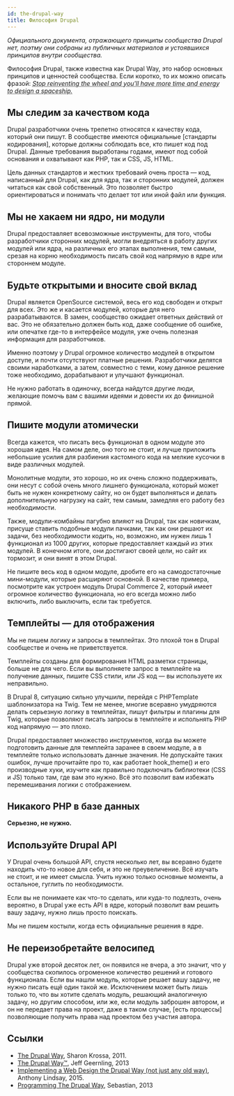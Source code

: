 ```yaml
---
id: the-drupal-way
title: Философия Drupal
---
```


_Официального документа, отражающего принципы сообщества Drupal нет, поэтму они собраны из публичных материалов и устоявшихся принципов внутри сообщества._

Философия Drupal, также известна как Drupal Way, это набор основных принципов и ценностей сообщества. Если коротко, то их можно описать фразой: _<abbr title="Прекратите переизобретать колесо, и у вас будет больше времени и сил для проектировки космического корабля.">Stop reinventing the wheel and you'll have more time and energy to design a spaceship.</abbr>_

## Мы следим за качеством кода

Drupal разработчики очень трепетно относятся к качеству кода, который они пишут. В сообществе имеются официальные [стандарты кодирования], которые должны соблюдать все, кто пишет код под Drupal. Данные требования выработаны годами, имеют под собой основания и охватывают как PHP, так и CSS, JS, HTML.

Цель данных стандартов и жестких требоваий очень проста — код, написанный для Drupal, как для ядра, так и сторонних модулей, должен читаться как свой собственный. Это позволяет быстро ориентироваться и понимать что делает тот или иной файл или функция.

## Мы не хакаем ни ядро, ни модули

Drupal предоставляет всевозможные инструменты, для того, чтобы разработчики сторонних модулей, могли внедряться в работу других модулей или ядра, на различных его этапах выполнения, тем самым, срезая на корню необходимость писать свой код напрямую в ядре или стороннем модуле.

## Будьте открытыми и вносите свой вклад

Drupal является OpenSource системой, весь его код свободен и открыт для всех. Это же и касается модулей, которые для него разрабатываются. В замен, сообщество ожидает ответных действий от вас. Это не обязательно должен быть код, даже сообщение об ошибке, или опечатке где-то в интерфейсе модуля, уже очень полезная информация для разработчиков.

Именно поэтому у Drupal огромное количество модулей в открытом доступе, и почти отсутствуют платные решения. Разработчики делятся своими наработками, а затем, совместно с теми, кому данное решение тоже необходимо, дорабатывают и улучшают функционал.

Не нужно работать в одиночку, всегда найдутся другие люди, желающие помочь вам с вашими идеями и довести их до финишной прямой.

## Пишите модули атомически

Всегда кажется, что писать весь функционал в одном модуле это хорошая идея. На самом деле, оно того не стоит, и лучше приложить небольшие усилия для разбиения кастомного кода на мелкие кусочки в виде различных модулей.

Монолитные модули, это хорошо, но их очень сложно поддерживать, они несут с собой очень много лишнего функционала, который может быть не нужен конкретному сайту, но он будет выполняться и делать дополнительную нагрузку на сайт, тем самым, замедляя его работу без необходимости.

Также, модули-комбайны пагубно влияют на Drupal, так как новичкам, присуще ставить подобные модули пачками, так как они решают их задачи, без необходимости кодить, но, возможно, им нужен лишь 1 функционал из 1000 других, которые предоставляет каждый из этих модулей. В конечном итоге, они достигают своей цели, но сайт их тормозит, и они винят в этом Drupal.

Не пишите весь код в одном модуле, дробите его на самодостаточные мини-модули, которые расширяют основной. В качестве примера, посмотрите как устроен модуль Drupal Commerce 2, который имеет огромное количество функционала, но его всегда можно либо включить, либо выключить, если так требуется.

## Темплейты — для отображения

Мы не пишем логику и запросы в темплейтах. Это плохой тон в Drupal сообществе и очень не приветствуется.

Темплейты созданы для формирования HTML разметки страницы, больше не для чего. Если вы выполняете запрос в темплейте на получение данных, пишите CSS стили, или JS код — вы используете их неправильно.

В Drupal 8, ситуацию сильно улучшили, перейдя с PHPTemplate шаблонизатора на Twig. Тем не менее, многие всеравно умудряются делать серьезную логику в темплейтах, пишут фильтры и плагины для Twig, которые позволяют писать запросы в темплейте и испольнять PHP код напрямую — это плохо.

Drupal предоставляет множество инструментов, когда вы можете подготовить данные для темплейта заранее в своем модуле, а в темплейте только использовать данные значения. Не допускайте таких ошибок, лучше прочитайте про то, как работает hook_theme() и его производные хуки, изучите как правильно подключать библиотеки (CSS и JS) только там, где вам это нужно. Всё это позволит вам избежать перемешивания логики с отображением.

## Никакого PHP в базе данных

**Серьезно, не нужно.**

## Используйте Drupal API

У Drupal очень большой API, спустя несколько лет, вы всеравно будете находить что-то новое для себя, и это не преувеличение. Всё изучать не стоит, и не имеет смысла. Учить нужно только основные моменты, а остальное, гуглить по необходимости.

Если вы не понимаете как что-то сделать, или куда-то подлезть, очень вероятно, в Drupal уже есть API в ядре, который позволит вам решить вашу задачу, нужно лишь просто поискать.

Мы не пишем костыли, когда есть официальные решения в ядре.

## Не переизобретайте велосипед

Drupal уже второй десяток лет, он появился не вчера, а это значит, что у сообщества скопилось огроменное количество решений и готового функционала. Если вы нашли модуль, которые решает вашу задачу, не нужно писать ещё один такой же. Исключением может быть лишь только то, что вы хотите сделать модуль, решающий аналогичную задачу, но другим способом, или же, если модуль заброшен автором, и он не передает права на проект, даже в таком случае, [есть процессы] позволяющие получить права над проектом без участия автора.

## Ссылки

 * [The Drupal Way](http://sharonkrossa.com/drupallets/drupal-way), Sharon Krossa, 2011.
 * [The Drupal Way™](https://www.jeffgeerling.com/blogs/jeff-geerling/the-drupal-way), Jeff Geernling, 2013
 * [Implementing a Web Design the Drupal Way (not just any old way)](https://www.annertech.com/blog/implement-web-design-drupal-way), Anthony Lindsay, 2015.
 * [Programming The Drupal Way](http://www.kwallcompany.com/blog/programming-drupal-way), Sebastian, 2013